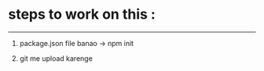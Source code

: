# steps to work on this :
-------------------------------

1) package.json file banao
    -> npm init

2) git me upload karenge
